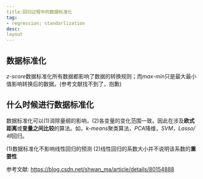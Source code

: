 ```yaml
---
title:回归过程中的数据标准化
tag:
- regression; standarlization
desc:
layout
---
```

## 数据标准化
*z-score*数据标准化所有数据都影响了数据的转换规则；而*max-min*只是最大最小值影响转换后的数据。(参考文献找不到了，抱歉)

## 什么时候进行数据标准化
数据标准化可以(1)消除量纲的影响，(2)各变量的变化范围一致。因此在涉及**欧式距离**或**变量之间比较**的算法。如，*k-means*聚类算法，*PCA*降维，*SVM*，*Lasso/岭*回归。

(1)数据标准化不影响线性回归的预测
(2)线性回归的系数大小并不说明该系数的**重要性**

参考文献:
https://blog.csdn.net/shwan_ma/article/details/80154888